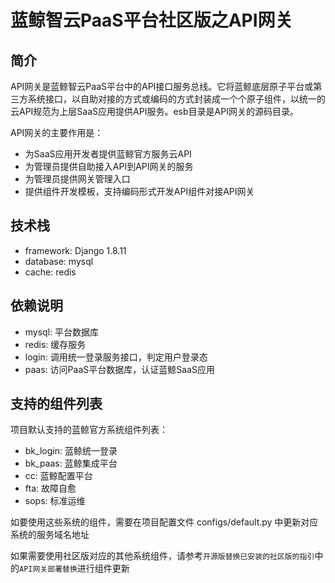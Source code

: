 # 蓝鲸智云PaaS平台社区版之API网关

## 简介

API网关是蓝鲸智云PaaS平台中的API接口服务总线。它将蓝鲸底层原子平台或第三方系统接口，以自助对接的方式或编码的方式封装成一个个原子组件，以统一的云API规范为上层SaaS应用提供API服务。esb目录是API网关的源码目录。

API网关的主要作用是：

- 为SaaS应用开发者提供蓝鲸官方服务云API
- 为管理员提供自助接入API到API网关的服务
- 为管理员提供网关管理入口
- 提供组件开发模板，支持编码形式开发API组件对接API网关

## 技术栈

- framework: Django 1.8.11
- database: mysql
- cache: redis

## 依赖说明

- mysql: 平台数据库
- redis: 缓存服务
- login: 调用统一登录服务接口，判定用户登录态
- paas: 访问PaaS平台数据库，认证蓝鲸SaaS应用

## 支持的组件列表

项目默认支持的蓝鲸官方系统组件列表：

- bk_login: 蓝鲸统一登录
- bk_paas: 蓝鲸集成平台
- cc: 蓝鲸配置平台
- fta: 故障自愈
- sops: 标准运维

如要使用这些系统的组件，需要在项目配置文件 configs/default.py 中更新对应系统的服务域名地址

如果需要使用社区版对应的其他系统组件，请参考`开源版替换已安装的社区版的指引`中的`API网关部署替换`进行组件更新
